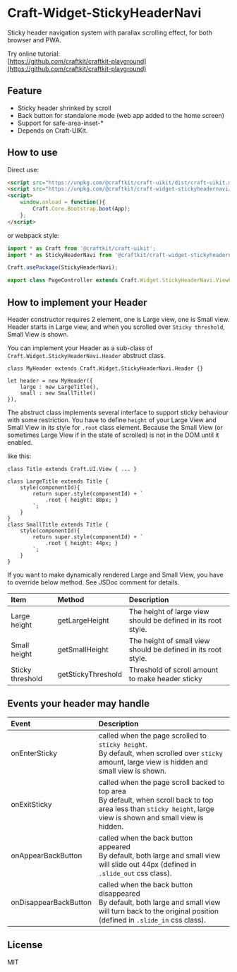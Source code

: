 
# Craft-Widget-StickyHeaderNavi

Sticky header navigation system with parallax scrolling effect, for both browser and PWA.

Try online tutorial:  
[https://github.com/craftkit/craftkit-playground](https://github.com/craftkit/craftkit-playground)

## Feature

* Sticky header shrinked by scroll
* Back button for standalone mode (web app added to the home screen)
* Support for safe-area-inset-*
* Depends on Craft-UIKit.


## How to use

Direct use:

```html 
<script src="https://unpkg.com/@craftkit/craft-uikit/dist/craft-uikit.min.js"></script>
<script src="https://unpkg.com/@craftkit/craft-widget-stickyheadernavi/dist/craft-widget-stickyheadernavi.min.js"></script>
<script>
    window.onload = function(){
        Craft.Core.Bootstrap.boot(App);
    };
</script>
```

or webpack style:

```javascript 
import * as Craft from '@craftkit/craft-uikit';
import * as StickyHeaderNavi from '@craftkit/craft-widget-stickyheadernavi';

Craft.usePackage(StickyHeaderNavi);

export class PageController extends Craft.Widget.StickyHeaderNavi.ViewController { ... }
```


## How to implement your Header

Header constructor requires 2 element, one is Large view, one is Small view.
Header starts in Large view, and when you scrolled over `Sticky threshold`, Small View is shown.

You can implement your Header as a sub-class of `Craft.Widget.StickyHeaderNavi.Header` abstruct class.

``` 
class MyHeader extends Craft.Widget.StickyHeaderNavi.Header {}

let header = new MyHeader({
    large : new LargeTitle(),
    small : new SmallTitle()
}),
``` 

The abstruct class implements several interface to support sticky behaviour with some restriction. 
You have to define `height` of your Large View and Small View in its style for `.root` class element. 
Because the Small View (or sometimes Large View if in the state of scrolled) is not in the DOM until it enabled. 

like this:

``` 
class Title extends Craft.UI.View { ... }

class LargeTitle extends Title {
    style(componentId){
        return super.style(componentId) + `
            .root { height: 88px; }
        `;
    }
}
class SmallTitle extends Title {
    style(componentId){
        return super.style(componentId) + `
            .root { height: 44px; }
        `;
    }
}
``` 

If you want to make dynamically rendered Large and Small View, you have to override below method. 
See JSDoc comment for details.

| Item             | Method             | Description |
|:-----------------|:-------------------|:------------|
| Large height     | getLargeHeight     | The height of large view should be defined in its root style. |
| Small height     | getSmallHeight     | The height of small view should be defined in its root style. |
| Sticky threshold | getStickyThreshold | Threshold of scroll amount to make header sticky |


## Events your header may handle

| Event                 | Description |
|:----------------------|:-------------------------------------------------|
| onEnterSticky         | called when the page scrolled to `sticky height`.<br>By default, when scrolled over `sticky` amount, large view is hidden and small view is shown. | 
| onExitSticky          | called when the page scroll backed to top area<br>By default, when scroll back to top area less than `sticky height`, large view is shown and small view is hidden. | 
| onAppearBackButton    | called when the back button appeared<br>By default, both large and small view will slide out 44px (defined in `.slide_out` css class). | 
| onDisappearBackButton | called when the back button disappeared<br>By default, both large and small view will turn back to the original position (defined in `.slide_in` css class). | 


## License

MIT

